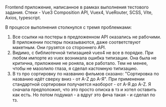 Frontend приложение, написанное в рамках выполнения тестового задания.
Стеки - Vue3 Composition API, Vuex4, VueRouter, SCSS, Vite, Axios, typescript.

В процессе выполнения столкнулся с тремя проблемками:

1. Все ссылки на постеры в предложенном API оказались не рабочими. В приложении постеры показываются, даже соответствуют макетным. Они грузятся со стороннего API.
2. Видимо, с библиотечной типизацией vuex4 не все в порядке. При любом импорте из vuex возникала ошибка типизации. Она была не критична, приложение не роняла, все работало. Тем не менее, чтобы не мазолило глаза, я сделал кастомную типизацию.
3. В тз про сортировку по названию фильмов сказано: "Сортировка по названию идёт сверху вниз - от A-Z до А-Я". При применении стандартной сортировки получается наоборот - от А-Я до A-Z. Я сначала предположил, что это просто описка в тз и хотел оставить как есть. Но потом подумал - а вдруг это фича такая - и сделал по тз.
